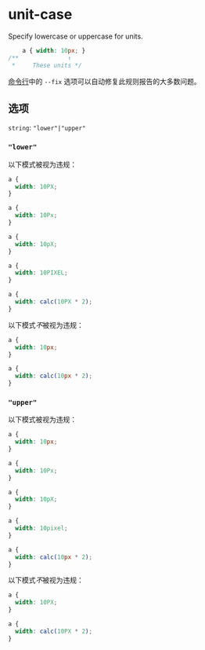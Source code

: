 # unit-case

Specify lowercase or uppercase for units.

```css
    a { width: 10px; }
/**              ↑
 *     These units */
```

[命令行](../../../docs/user-guide/cli.md#自动修复错误)中的 `--fix` 选项可以自动修复此规则报告的大多数问题。

## 选项

`string`: `"lower"|"upper"`

### `"lower"`

以下模式被视为违规：

```css
a {
  width: 10PX;
}
```

```css
a {
  width: 10Px;
}
```

```css
a {
  width: 10pX;
}
```

```css
a {
  width: 10PIXEL;
}
```

```css
a {
  width: calc(10PX * 2);
}
```

以下模式*不*被视为违规：

```css
a {
  width: 10px;
}
```

```css
a {
  width: calc(10px * 2);
}
```

### `"upper"`

以下模式被视为违规：

```css
a {
  width: 10px;
}
```

```css
a {
  width: 10Px;
}
```

```css
a {
  width: 10pX;
}
```

```css
a {
  width: 10pixel;
}
```

```css
a {
  width: calc(10px * 2);
}
```

以下模式*不*被视为违规：

```css
a {
  width: 10PX;
}
```

```css
a {
  width: calc(10PX * 2);
}
```

